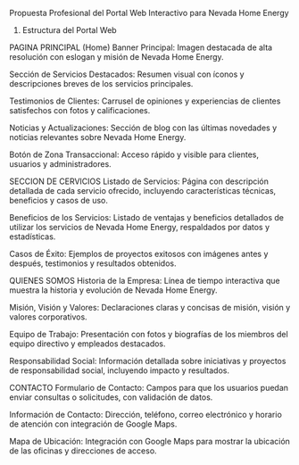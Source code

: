 Propuesta Profesional del Portal Web Interactivo para Nevada Home Energy

1. Estructura del Portal Web
   
PAGINA PRINCIPAL (Home)
Banner Principal: Imagen destacada de alta resolución con eslogan y misión de Nevada Home Energy.

Sección de Servicios Destacados: Resumen visual con íconos y descripciones breves de los servicios principales.

Testimonios de Clientes: Carrusel de opiniones y experiencias de clientes satisfechos con fotos y calificaciones.

Noticias y Actualizaciones: Sección de blog con las últimas novedades y noticias relevantes sobre Nevada Home Energy.

Botón de Zona Transaccional: Acceso rápido y visible para clientes, usuarios y administradores.

SECCION DE CERVICIOS
Listado de Servicios: Página con descripción detallada de cada servicio ofrecido, incluyendo características técnicas, beneficios y casos de uso.

Beneficios de los Servicios: Listado de ventajas y beneficios detallados de utilizar los servicios de Nevada Home Energy, respaldados por datos y estadísticas.

Casos de Éxito: Ejemplos de proyectos exitosos con imágenes antes y después, testimonios y resultados obtenidos.

QUIENES SOMOS
Historia de la Empresa: Línea de tiempo interactiva que muestra la historia y evolución de Nevada Home Energy.

Misión, Visión y Valores: Declaraciones claras y concisas de misión, visión y valores corporativos.

Equipo de Trabajo: Presentación con fotos y biografías de los miembros del equipo directivo y empleados destacados.

Responsabilidad Social: Información detallada sobre iniciativas y proyectos de responsabilidad social, incluyendo impacto y resultados.

CONTACTO
Formulario de Contacto: Campos para que los usuarios puedan enviar consultas o solicitudes, con validación de datos.

Información de Contacto: Dirección, teléfono, correo electrónico y horario de atención con integración de Google Maps.

Mapa de Ubicación: Integración con Google Maps para mostrar la ubicación de las oficinas y direcciones de acceso.
 
 
 
